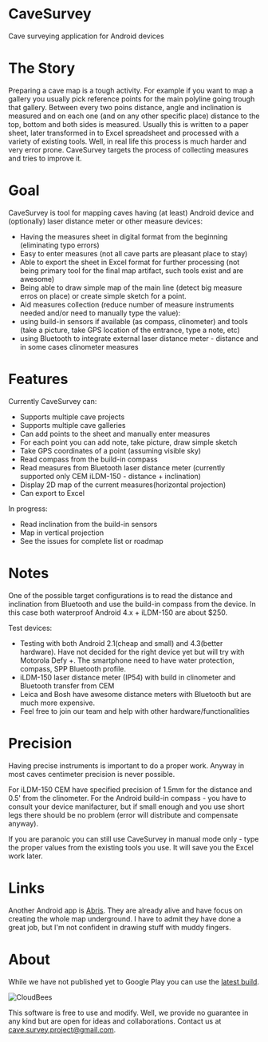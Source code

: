 CaveSurvey
==========

Cave surveying application for Android devices


The Story
=========

Preparing a cave map is a tough activity. For example if you want to map a gallery you usually pick reference points for the main polyline going trough that gallery. Between every two poins distance, angle and inclination is measured and on each one (and on any other specific place) distance to the top, bottom and both sides is measured. Usually this is written to a paper sheet, later transformed in to Excel spreadsheet and processed with a variety of existing tools.
Well, in real life this process is much harder and very error prone. CaveSurvey targets the process of collecting measures and tries to improve it.


Goal
====

CaveSurvey is tool for mapping caves having (at least) Android device and (optionally) laser distance meter or other measure devices:
 - Having the measures sheet in digital format from the beginning (eliminating typo errors)
 - Easy to enter measures (not all cave parts are pleasant place to stay)
 - Able to export the sheet in Excel format for further processing (not being primary tool for the final map artifact, such tools exist and are awesome)
 - Being able to draw simple map of the main line (detect big measure erros on place) or create simple sketch for a point.
 - Aid measures collection (reduce number of measure instruments needed and/or need to manually type the value):
  - using build-in sensors if available (as compass, clinometer) and tools (take a picture, take GPS location of the entrance, type a note, etc)
  - using Bluetooth to integrate external laser distance meter - distance and in some cases clinometer measures


Features
========

 Currently CaveSurvey can:
  - Supports multiple cave projects
  - Supports multiple cave galleries
  - Can add points to the sheet and manually enter measures
  - For each point you can add note, take picture, draw simple sketch
  - Take GPS coordinates of a point (assuming visible sky)
  - Read compass from the build-in compass
  - Read measures from Bluetooth laser distance meter (currently supported only CEM iLDM-150 - distance + inclination)
  - Display 2D map of the current measures(horizontal projection)
  - Can export to Excel

  In progress:
  - Read inclination from the build-in sensors
  - Map in vertical projection
  - See the issues for complete list or roadmap
  

Notes
=====

One of the possible target configurations is to read the distance and inclination from Bluetooth and use the build-in compass from the device. In this case both waterproof Android 4.x + iLDM-150 are about $250.

  Test devices:
  - Testing with both Android 2.1(cheap and small) and 4.3(better hardware). Have not decided for the right device yet but will try with Motorola Defy +. The smartphone need to have water protection, compass, SPP Bluetooth profile.
  - iLDM-150 laser distance meter (IP54) with build in clinometer and Bluetooth transfer from CEM
  - Leica and Bosh have awesome distance meters with Bluetooth but are much more expensive.
  - Feel free to join our team and help with other hardware/functionalities
  


Precision
=========

Having precise instruments is important to do a proper work. Anyway in most caves centimeter precision is never possible.

For iLDM-150 CEM have specified precision of 1.5mm for the distance and 0.5' from the clinometer.
For the Android build-in compass - you have to consult your device manifacturer, but if small enough and you use short legs there should be no problem (error will distribute and compensate anyway).

If you are paranoic you can still use CaveSurvey in manual mode only - type the proper values from the existing tools you use. It will save you the Excel work later.


Links
====

Another Android app is [Abris](https://play.google.com/store/apps/details?id=com.shturmsoft.abris&hl=en). They are already alive and have focus on creating the whole map underground. I have to admit they have done a great job, but I'm not confident in drawing stuff with muddy fingers.


About
=====


While we have not published yet to Google Play you can use the [latest build](https://razhodki.ci.cloudbees.com/job/CaveSurvey/lastSuccessfulBuild/artifact/build/apk/CaveSurvey-defaultFlavor-release.apk).

![CloudBees](http://www.cloudbees.com/sites/default/files/Button-Built-on-CB-1.png)


This software is free to use and modify. Well, we provide no guarantee in any kind but are open for ideas and collaborations. Contact us at cave.survey.project@gmail.com.
